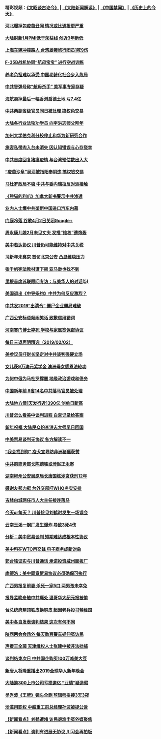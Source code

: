 #### 精彩视频：[《文昭谈古论今》](https://github.com/gfw-breaker/wenzhao) | [《大陆新闻解读》](https://github.com/gfw-breaker/ntdtv-comedy) | [《中国禁闻》](https://github.com/gfw-breaker/ntdtv-news) | [《历史上的今天》](https://github.com/gfw-breaker/today-in-history) 

#### [河北曝掉包疫苗丑闻 情况或比通报更严重](../pages/nsc413/n11021237.md?t=02031409) 


#### [大陆财新1月PMI低于荣枯线 创近3年新低](../pages/nsc413/n11021470.md?t=02031409) 

#### [上海车辆冲撞路人 台湾雄狮旅行团员1死9伤](../pages/nsc413/n11021754.md?t=02031409) 

#### [F-35B战机协同“航母宝宝” 进行空战训练](../pages/nsc413/n11020866.md?t=02031409) 

#### [养老负担难以承受 中国老龄化社会步入危局](../pages/nsc413/n11021290.md?t=02031409) 

#### [中共导弹号称“航母杀手” 美军事专家存疑](../pages/nsc413/n11021488.md?t=02031409) 

#### [海航卖掉最后一幅香港启德土地 亏7.4亿](../pages/nsc413/n11021084.md?t=02031409) 

#### [中共两副省级官员同日被处理 搞权色交易](../pages/nsc413/n11021019.md?t=02031409) 

#### [大陆各行业法轮功学员 向李洪志师父拜年](../pages/nsc413/n11017796.md?t=02031409) 

#### [加州大学伯克利分校停止和华为新研究合作](../pages/nsc413/n11021086.md?t=02031409) 

#### [旅客私带肉入台未消失 因认知错误与心存侥幸](../pages/nsc413/n11021054.md?t=02031409) 

#### [中共首度回复猪瘟疫情 与台湾预估数出入大](../pages/nsc413/n11021023.md?t=02031409) 

#### [“疫苗沙皇”吴浈被指阳奉阴违 搞权钱交易](../pages/nsc413/n11019815.md?t=02031409) 

#### [马杜罗政局不稳 中共与委内瑞拉反对派接触](../pages/nsc413/n11020719.md?t=02031409) 

#### [《熊猫的利爪》加拿大新书警示中共渗透](../pages/nsc413/n11020739.md?t=02031409) 

#### [业内人士爆中共垄断中国进口汽车内幕](../pages/nsc413/n11020830.md?t=02031409) 

#### [门庭冷落 谷歌4月2日关闭Google+](../pages/nsc413/n11020806.md?t=02031409) 

#### [周永康儿媳2月未见丈夫 发推“维权”遭炮轰](../pages/nsc413/n11020801.md?t=02031409) 

#### [美中若达协议 川普仍可能维持对中共关税](../pages/nsc413/n11020625.md?t=02031409) 

#### [习新年未离京 首访北京公安 凸显维稳压力](../pages/nsc413/n11020486.md?t=02031409) 

#### [张千帆宪法教材遭下架 亚马逊也找不到](../pages/nsc413/n11020619.md?t=02031409) 

#### [里根首席苏联顾问专访：与美华人的对话(5)](../pages/nsc413/n10968703.md?t=02031409) 

#### [美国退出《中导条约》中共为何反应激烈？](../pages/nsc413/n11020569.md?t=02031409) 

#### [中共发2019“出清令” 僵尸企业僵局难破](../pages/nsc413/n11019329.md?t=02031409) 

#### [广西公安标语频闹笑话 致歉信用错词](../pages/nsc413/n11020438.md?t=02031409) 

#### [河南寒门博士猝死 学校与家属签保密协议](../pages/nsc413/n11020395.md?t=02031409) 

#### [每日三退声明精选（2019/02/02）](../pages/nsc413/n11020479.md?t=02031409) 

#### [美参议员吁财长坚定对中共谈判强硬立场](../pages/nsc413/n11020440.md?t=02031409) 

#### [女儿获9万澳元奖学金 澳洲母女感恩法轮功](../pages/nsc413/n10997952.md?t=02031409) 

#### [为何中俄为马杜罗撑腰 地缘政治游戏和债务](../pages/nsc413/n11018692.md?t=02031409) 

#### [中国新年前 8省14名中共落马官员被处理](../pages/nsc413/n11019542.md?t=02031409) 

#### [大陆地方债1天发行近1390亿 创单日新高](../pages/nsc413/n11019766.md?t=02031409) 

#### [川普怎么看美中谈判进程 白宫记录给答案](../pages/nsc413/n11019682.md?t=02031409) 

#### [新年祝福 大陆民众盼李洪志大师早日回国](../pages/nsc413/n11017722.md?t=02031409) 

#### [中美贸易谈判无协议 各方解读不一](../pages/nsc413/n11019942.md?t=02031409) 

#### [“我会找到你” 疫犬宣导防非洲猪瘟获赞](../pages/nsc413/n11019874.md?t=02031409) 

#### [中共前商务部长陈德铭或涉赵正永案](../pages/nsc413/n11019841.md?t=02031409) 

#### [湖南郴州公安局原局长唐国栋涉贪获刑12年](../pages/nsc413/n11019821.md?t=02031409) 

#### [感谢友邦力挺 台外交部吁WHO务实安排](../pages/nsc413/n11019777.md?t=02031409) 

#### [吉林白城两任市人大主任接连落马](../pages/nsc413/n11019787.md?t=02031409) 

#### [今天or每天？ 川普接见刘鹤时发生一场误会](../pages/nsc413/n11019602.md?t=02031409) 

#### [云南玉溪一钢厂发生爆炸 导致3死4伤](../pages/nsc413/n11019587.md?t=02031409) 

#### [分析：美中贸易谈判 短期难达成根本性协议](../pages/nsc413/n11019322.md?t=02031409) 

#### [美中料在WTO再交锋 电子商务成新对象](../pages/nsc413/n11018959.md?t=02031409) 

#### [郭台铭证实与川普通话 承诺投资威州面板厂](../pages/nsc413/n11019491.md?t=02031409) 

#### [库德洛：美中同意贸易协议必须确保可执行](../pages/nsc413/n11019036.md?t=02031409) 

#### [广西男报复前妻 杀死一家5口 两男孩未幸免](../pages/nsc413/n11019449.md?t=02031409) 

#### [报导孟晚舟触中共痛处 温哥华大纪元报被偷](../pages/nsc413/n11019232.md?t=02031409) 

#### [台总统府屋顶铁皮换铜皮 起因老兵投书蒋经国](../pages/nsc413/n11019420.md?t=02031409) 

#### [美中各自发表谈判结果 这次有何不同](../pages/nsc413/n11019114.md?t=02031409) 

#### [陕西两会会场外 每天数百警车抓伸冤访民](../pages/nsc413/n11017593.md?t=02031409) 

#### [声援王全璋 天津维权人士张建中被非法批捕](../pages/nsc413/n11019356.md?t=02031409) 

#### [谈判结束次日 中共国企购买100万吨美大豆](../pages/nsc413/n11019167.md?t=02031409) 

#### [新唐人将隆重播出2019全球华人新年晚会](../pages/nsc413/n11016043.md?t=02031409) 

#### [大陆逾300上市公司亏损逾亿 “业绩”疑造假](../pages/nsc413/n11018923.md?t=02031409) 

#### [吴秀波《王牌》镜头全删 剪辑师拼接3天3夜](../pages/nsc413/n11018575.md?t=02031409) 

#### [涉滥用职权 中船重工前总经理孙波被提公诉](../pages/nsc413/n11018912.md?t=02031409) 

#### [【新闻看点】刘鹤遭堵 访民艰难申冤外媒聚焦](../pages/nsc413/n11018716.md?t=02031409) 

#### [【新闻看点】谈判有进展无协议 川习会再拍板](../pages/nsc413/n11018718.md?t=02031409) 

